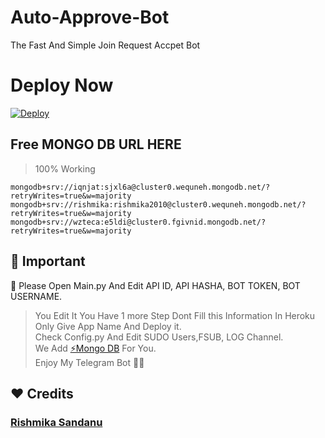# Auto-Approve-Bot
The Fast And Simple Join Request Accpet Bot 

# Deploy Now

[![Deploy](https://www.herokucdn.com/deploy/button.svg)](https://heroku.com/deploy?template=https://github.com/RishBropromax/Auto-Approve-Bot.git)

## Free MONGO DB URL HERE 
> 100% Working

```mongodb+srv://iqnjat:sjxl6a@cluster0.wequneh.mongodb.net/?retryWrites=true&w=majority``` <br>
```mongodb+srv://rishmika:rishmika2010@cluster0.wequneh.mongodb.net/?retryWrites=true&w=majority``` <br>
```mongodb+srv://wzteca:e5ldi@cluster0.fgivnid.mongodb.net/?retryWrites=true&w=majority``` <br>

## 📌 Important
💠 Please Open Main.py And Edit API ID, API HASHA, BOT TOKEN, BOT USERNAME.
<br>
> You Edit It You Have 1 more Step Dont Fill this Information In Heroku Only Give App Name And Deploy it. <br>
> Check Config.py And Edit SUDO Users,FSUB, LOG Channel.<br>
>  We Add [⚡️Mongo DB](https://youtu.be/BQwWuyIgAn0) For You. <br>
> Enjoy My Telegram Bot 🎊🎉 

## ❤️ Credits 

### [Rishmika Sandanu](t.me/AboutRishmika)

